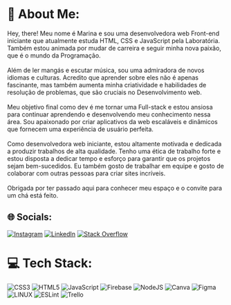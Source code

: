 # 💫 About Me:
Hey, there! Meu nome é Marina e sou uma desenvolvedora web Front-end iniciante que atualmente estuda HTML, CSS e JavaScript pela Laboratória. Também estou animada por mudar de carreira e seguir minha nova paixão, que é o mundo da Programação.<br><br>Além de ler mangás e escutar música, sou uma admiradora de novos idiomas e culturas. Acredito que aprender sobre eles não é apenas fascinante, mas também aumenta minha criatividade e habilidades de resolução de problemas, que são cruciais no Desenvolvimento web.<br><br>Meu objetivo final como dev é me tornar uma Full-stack e estou ansiosa para continuar aprendendo e desenvolvendo meu conhecimento nessa área. Sou apaixonado por criar aplicativos da web escaláveis e dinâmicos que fornecem uma experiência de usuário perfeita.<br><br>Como desenvolvedora web iniciante, estou altamente motivada e dedicada a produzir trabalhos de alta qualidade. Tenho uma ética de trabalho forte e estou disposta a dedicar tempo e esforço para garantir que os projetos sejam bem-sucedidos. Eu também gosto de trabalhar em equipe e gosto de colaborar com outras pessoas para criar sites incríveis.<br><br>Obrigada por ter passado aqui para conhecer meu espaço e o convite para um chá está feito.


## 🌐 Socials:
[![Instagram](https://img.shields.io/badge/Instagram-%23E4405F.svg?logo=Instagram&logoColor=white)](https://instagram.com/macezario) [![LinkedIn](https://img.shields.io/badge/LinkedIn-%230077B5.svg?logo=linkedin&logoColor=white)](https://linkedin.com/in/marina-cezario) [![Stack Overflow](https://img.shields.io/badge/-Stackoverflow-FE7A16?logo=stack-overflow&logoColor=white)](https://stackoverflow.com/users/20776866) 

# 💻 Tech Stack:
![CSS3](https://img.shields.io/badge/css3-%231572B6.svg?style=flat&logo=css3&logoColor=white) ![HTML5](https://img.shields.io/badge/html5-%23E34F26.svg?style=flat&logo=html5&logoColor=white) ![JavaScript](https://img.shields.io/badge/javascript-%23323330.svg?style=flat&logo=javascript&logoColor=%23F7DF1E) ![Firebase](https://img.shields.io/badge/firebase-%23039BE5.svg?style=flat&logo=firebase) ![NodeJS](https://img.shields.io/badge/node.js-6DA55F?style=flat&logo=node.js&logoColor=white) ![Canva](https://img.shields.io/badge/Canva-%2300C4CC.svg?style=flat&logo=Canva&logoColor=white) 	![Figma](https://img.shields.io/badge/figma-%23F24E1E.svg?style=flat&logo=figma&logoColor=white) ![LINUX](https://img.shields.io/badge/Linux-FCC624?style=flat&logo=linux&logoColor=black) ![ESLint](https://img.shields.io/badge/ESLint-4B3263?style=flat&logo=eslint&logoColor=white) ![Trello](https://img.shields.io/badge/Trello-%23026AA7.svg?style=flat&logo=Trello&logoColor=white)
